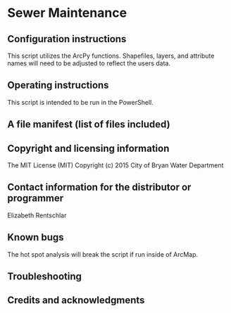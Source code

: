 # Sewer Maintenance
## Configuration instructions
This script utilizes the ArcPy functions.  Shapefiles, layers, and attribute names will need to be adjusted to reflect the users data. 
## Operating instructions
This script is intended to be run in the PowerShell.
## A file manifest (list of files included)
## Copyright and licensing information
The MIT License (MIT)
Copyright (c) 2015 City of Bryan Water Department
## Contact information for the distributor or programmer
Elizabeth Rentschlar
## Known bugs
The hot spot analysis will break the script if run inside of ArcMap.  
## Troubleshooting
## Credits and acknowledgments

